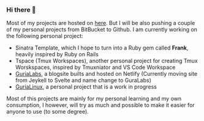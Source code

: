 ### Hi there 👋

Most of my projects are hosted on [here](https://bitbucket.org/void074/). But I will be also pushing a couple of my personal projects from BitBucket to Github. I am currently working on the following personal project:

- Sinatra Template, which I hope to turn into a Ruby gem called **Frank**, heavily inspired by Ruby on Rails
- Tspace (Tmux Workspaces), another personal project for creating Tmux Worskspaces, inspired by Tmuxniator and VS Code Workspace
- [GuriaLabs](https://roguelabs.netlify.app/), a blogsite builts and hosted on Netlify (Currently moving site from Jeykell to Svelte and name change to GuraLabs)
- [GuriaLinux](https://gurialinux.netlify.app/), a personal project that is a work in progress

Most of this projects are mainly for my personal learning and my own consumption, I however, will try as much and possible to make it easier for anyone to use (to some degree).
